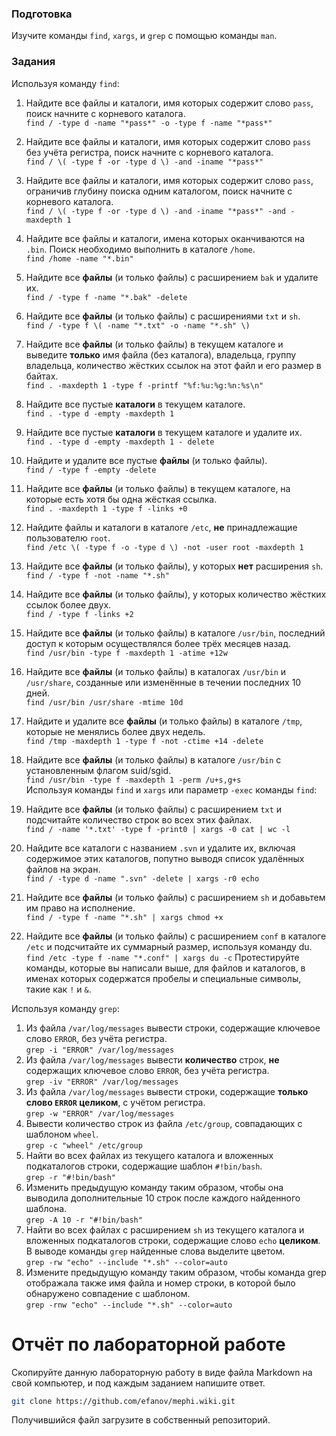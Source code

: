 ### Подготовка

Изучите команды `find`, `xargs`, и `grep` с помощью команды `man`.

### Задания

Используя команду `find`:

1. Найдите все файлы и каталоги, имя которых содержит слово `pass`, поиск начните с корневого каталога. <br>
`find / -type d -name "*pass*" -o -type f -name "*pass*"`
1. Найдите все файлы и каталоги, имя которых содержит слово `pass` без учёта регистра, поиск начните с корневого каталога. <br>
`find / \( -type f -or -type d \) -and -iname "*pass*"`
1. Найдите все файлы и каталоги, имя которых содержит слово `pass`, ограничив глубину поиска одним каталогом, поиск начните с корневого каталога. <br>
`find / \( -type f -or -type d \) -and -iname "*pass*" -and -maxdepth 1`
1. Найдите все файлы и каталоги, имена которых оканчиваются на `.bin`. Поиск необходимо выполнить в каталоге `/home`. <br>
`find /home -name "*.bin"`
1. Найдите все **файлы** (и только файлы) с расширением `bak` и удалите их.<br>
`find / -type f -name "*.bak" -delete`
1. Найдите все **файлы** (и только файлы) с расширениями `txt` и `sh`. <br>
`find / -type f \( -name "*.txt" -o -name "*.sh" \)`
1. Найдите все **файлы** (и только файлы) в текущем каталоге и выведите **только** имя файла (без каталога), владельца, группу владельца, количество жёстких ссылок на этот файл и его размер в байтах. <br>
`find . -maxdepth 1 -type f -printf "%f:%u:%g:%n:%s\n"`
1. Найдите все пустые **каталоги** в текущем каталоге. <br>
`find . -type d -empty -maxdepth 1`
1. Найдите все пустые **каталоги** в текущем каталоге и удалите их.<br>
`find . -type d -empty -maxdepth 1 - delete`
1. Найдите и удалите все пустые **файлы** (и только файлы).<br>
`find / -type f -empty -delete`
1. Найдите все **файлы** (и только файлы) в текущем каталоге, на которые есть хотя бы одна жёсткая ссылка. <br>
`find . -maxdepth 1 -type f -links +0 `
1. Найдите файлы и каталоги в каталоге `/etc`, **не** принадлежащие пользователю `root`.<br>
`find /etc \( -type f -o -type d \) -not -user root -maxdepth 1`
1. Найдите все **файлы** (и только файлы), у которых **нет** расширения `sh`.<br>
`find / -type f -not -name "*.sh"`
3. Найдите все **файлы** (и только файлы), у которых количество жёстких ссылок более двух. <br>
`find / -type f -links +2`
5. Найдите все **файлы** (и только файлы) в каталоге `/usr/bin`, последний доступ к которым осуществлялся более трёх месяцев назад. <br>
`find /usr/bin -type f -maxdepth 1 -atime +12w`
7. Найдите все **файлы** (и только файлы) в каталогах `/usr/bin` и `/usr/share`, созданные или изменённые в течении последних 10 дней.<br>
`find /usr/bin /usr/share -mtime 10d `
9. Найдите и удалите все **файлы** (и только файлы) в каталоге `/tmp`, которые не менялись более двух недель.<br>
`find /tmp -maxdepth 1 -type f -not -ctime +14 -delete`
11. Найдите все **файлы** (и только файлы) в каталоге `/usr/bin` с установленным флагом suid/sgid.<br>
`find /usr/bin -type f -maxdepth 1 -perm /u+s,g+s`<br>
Используя команды `find` и `xargs` или параметр `-exec` команды `find`:

1. Найдите все **файлы** (и только файлы) с расширением `txt` и подсчитайте количество строк во всех этих файлах. <br>
`find / -name '*.txt' -type f -print0 | xargs -0 cat | wc -l`
2. Найдите все каталоги с названием `.svn` и удалите их, включая содержимое этих каталогов, попутно выводя список удалённых файлов на экран. <br>
`find / -type d -name ".svn" -delete | xargs -r0 echo`
3. Найдите все **файлы** (и только файлы) с расширением `sh` и добавьтем им право на исполнение.<br>
`find / -type f -name "*.sh" | xargs chmod +x`
4. Найдите все **файлы** (и только файлы) с расширением `conf` в каталоге `/etc` и подсчитайте их суммарный размер, используя команду du.<br>
`find /etc -type f -name "*.conf" | xargs du -c`
Протестируйте команды, которые вы написали выше, для файлов и каталогов, в именах которых содержатся пробелы и специальные символы, такие как `!` и `&`.

Используя команду `grep`:

1. Из файла `/var/log/messages` вывести строки, содержащие ключевое слово `ERROR`, без учёта регистра.<br>
`grep -i "ERROR" /var/log/messages`
2. Из файла `/var/log/messages` вывести **количество** строк, **не** содержащих ключевое слово `ERROR`, без учёта регистра. <br>
`grep -iv "ERROR" /var/log/messages`
3. Из файла `/var/log/messages` вывести строки, содержащие **только слово `ERROR` целиком**, с учётом регистра. <br>
`grep -w "ERROR" /var/log/messages`
4. Вывести количество строк из файла `/etc/group`, совпадающих с шаблоном `wheel`.<br>
`grep -c "wheel" /etc/group`
5. Найти во всех файлах из текущего каталога и вложенных подкаталогов строки, содержащие шаблон `#!bin/bash`.<br>
`grep -r "#!bin/bash"`
6. Изменить предыдущую команду таким образом, чтобы она выводила дополнительные 10 строк после каждого найденного шаблона.<br>
`grep -A 10 -r "#!bin/bash"`
7. Найти во всех файлах с расширением `sh` из текущего каталога и вложенных подкаталогов строки, содержащие слово `echo` **целиком**. В выводе команды `grep` найденные слова выделите цветом.<br>
`grep -rw "echo" --include "*.sh" --color=auto`
8. Измените предыдущую команду таким образом, чтобы команда grep отображала также имя файла и номер строки, в которой было обнаружено совпадение с шаблоном.<br>
`grep -rnw "echo" --include "*.sh" --color=auto`

# Отчёт по лабораторной работе

Скопируйте данную лабораторную работу в виде файла Markdown на свой компьютер, и под каждым заданием напишите ответ.

```sh
git clone https://github.com/efanov/mephi.wiki.git
```

Получившийся файл загрузите в собственный репозиторий.

